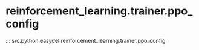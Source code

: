 # reinforcement_learning.trainer.ppo_config
::: src.python.easydel.reinforcement_learning.trainer.ppo_config